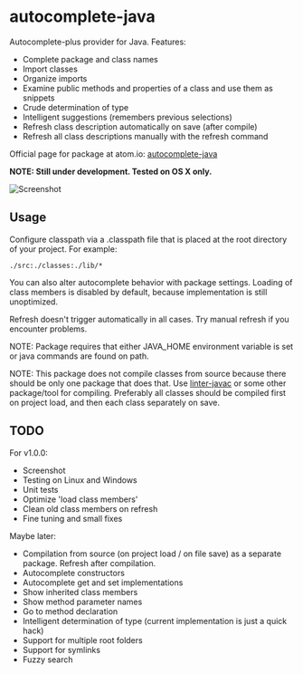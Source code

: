 # autocomplete-java

Autocomplete-plus provider for Java. Features:

* Complete package and class names
* Import classes
* Organize imports
* Examine public methods and properties of a class and use them as snippets
* Crude determination of type
* Intelligent suggestions (remembers previous selections)
* Refresh class description automatically on save (after compile)
* Refresh all class descriptions manually with the refresh command

Official page for package at atom.io: [autocomplete-java](https://atom.io/packages/autocomplete-java)

**NOTE: Still under development. Tested on OS X only.**

![Screenshot](https://f.cloud.github.com/assets/69169/2290250/c35d867a-a017-11e3-86be-cd7c5bf3ff9b.gif)

## Usage

Configure classpath via a .classpath file that is placed at the root directory of your project. For example:

    ./src:./classes:./lib/*

You can also alter autocomplete behavior with package settings. Loading of class members is disabled by default, because implementation is still unoptimized.

Refresh doesn't trigger automatically in all cases. Try manual refresh if you encounter problems.

NOTE: Package requires that either JAVA_HOME environment variable is set or java commands are found on path.

NOTE: This package does not compile classes from source because there should be only one package that does that. Use [linter-javac](https://atom.io/packages/linter-javac) or some other package/tool for compiling. Preferably all classes should be compiled first on project load, and then each class separately on save.

## TODO

For v1.0.0:
* Screenshot
* Testing on Linux and Windows
* Unit tests
* Optimize 'load class members'
* Clean old class members on refresh
* Fine tuning and small fixes

Maybe later:
* Compilation from source (on project load / on file save) as a separate package. Refresh after compilation.
* Autocomplete constructors
* Autocomplete get and set implementations
* Show inherited class members
* Show method parameter names
* Go to method declaration
* Intelligent determination of type (current implementation is just a quick hack)
* Support for multiple root folders
* Support for symlinks
* Fuzzy search
